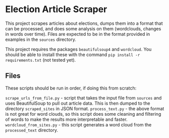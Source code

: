 # Election Article Scraper

This project scrapes articles about elections, dumps them into a format that can be processed, 
and does some analysis on them (wordclouds, changes in words over time). Files are expected
to be in the format provided in examples in the `sources` directory.

This project requires the packages `beautifulsoup4` and `wordcloud`. You should be able to 
install these with the command `pip install -r requirements.txt` (not tested yet).

## Files
These scripts should be run in order, if doing this from scratch:

`scrape_urls_from_file.py` - script that takes the input file from `sources` and uses BeautifulSoup to pull out article data.
This is then dumped to the directory `scraped_sites` in JSON format.
`process_text.py` - the above format is not great for word clouds, so this script does some cleaning and filtering of words
to make the results more interpretable and faster.
`wordcloud_from_sites.py` - this script generates a word cloud from the `processed_text` directory.